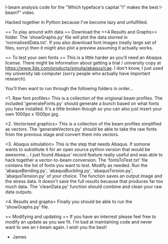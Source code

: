 I-beam analysis code for the "Which typeface's capital "I" makes the best I-beam?" video.

Hacked together in Python because I've become lazy and unfulfilled. 

== To play around with data ==
Download the <<4.Results and Graphs>> folder. The 'showGraphs.py' file will plot the data storred in 'normalisedData.txt'.
If you also download font images (really large set of files, sorry) then it might also plot a preview assuming it actually works.

== To test your own fonts ==
This is a little harder as you'll need an Abaqus license. There might be information about getting a trial / university copy at https://www.3ds.com/products/simulia/abaqus/cae. I don't know, I just used my university lab computer (sorry people who actually have important research).

You'll then want to run through the following folders in order...

<1. Raw font profiles>
This is a collection of the origional beam profiles. The included 'generateFonts.py' should generate a bunch based on what fonts you have installed. It's a little broken though so you can also just insert your own 1000px x 1000px jpg.

<2. Vectorised graphics>
This is a collection of the beam profiles simplified as vectors. The 'generateVectors.py' should be able to take the raw fonts from the previous stage and convert them into vectors. 

<3. Abaqus simulation>
This is the step that needs Abaqus. If somone wants to substitute it for an open source python version that would be awesome... I just found Abaqus' record feature really useful and was able to hack together a vector-to-beam conversion.
The 'fontsToTest.txt' file contains the list of fonts you want to test. Modify as needed.
Run the 'abaqusBending.py', 'abaqusBuckling.py', 'abaqusTorsion.py', 'abaqusTension.py' of your choice.
The function saves an output image and the stress data. It doesn't save the full results because that produces far too much data.
The 'cleanData.py' function should combine and clean your raw data outputs. 

<4. Results and graphs>
Finally you should be able to run the 'showGraphs.py' file.

== Modifying and updating ==
If you have an interrest please feel free to modify an update as you see fit. I'm bad at maintaining code and never want to see an I-beam again. I wish you the best!
- James
